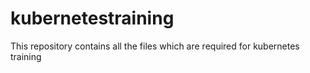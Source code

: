 # kubernetestraining
This repository contains all the files which are required for kubernetes training
